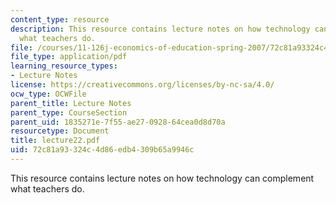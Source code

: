 ```yaml
---
content_type: resource
description: This resource contains lecture notes on how technology can complement
  what teachers do.
file: /courses/11-126j-economics-of-education-spring-2007/72c81a93324c4d86edb4309b65a9946c_lecture22.pdf
file_type: application/pdf
learning_resource_types:
- Lecture Notes
license: https://creativecommons.org/licenses/by-nc-sa/4.0/
ocw_type: OCWFile
parent_title: Lecture Notes
parent_type: CourseSection
parent_uid: 1835271e-7f55-ae27-0928-64cea0d8d70a
resourcetype: Document
title: lecture22.pdf
uid: 72c81a93-324c-4d86-edb4-309b65a9946c
---
```

This resource contains lecture notes on how technology can complement what teachers do.